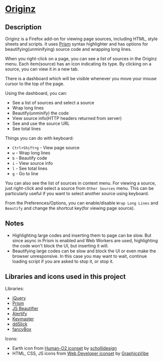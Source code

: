 [Originz](https://addons.mozilla.org/en-US/firefox/addon/originz/)
==================================================================

Description
-----------

Originz is a Firefox add-on for viewing page sources, including HTML, style sheets and scripts. It uses [Prism](http://prismjs.com/) syntax highlighter and has options for beautifying(unminifying) source code and wrapping long lines.

When you right-click on a page, you can see a list of sources in the Originz menu. Each item(source) has an icon indicating its type. By clicking on a source, you can view it in a new tab.

There is a dashboard which will be visible whenever you move your mouse cursor to the top of the page.

Using the dashboard, you can:

* See a list of sources and select a source
* Wrap long lines
* Beautify(unminify) the code
* View source info(HTTP headers returned from server)
* See and use the source URL
* See total lines

Things you can do with keyboard:

* `Ctrl+Shift+g` - View page source
* `w` - Wrap long lines
* `b` - Beautify code
* `i` - View source info
* `l` - See total lines
* `g` - Go to line

You can also see the list of sources in context menu. For viewing a source, just right-click and select a source from `Other Sources` menu. This can be particularly useful if you want to select another source using keyboard.

From the Preferences/Options, you can enable/disable `Wrap Long Lines` and `Beautify` and change the shortcut key(for viewing page source).

Notes
-----

* Highlighting large codes and inserting them to page can be slow. But since async in Prism is enabled and Web Workers are used, highlighting the code won't block the UI, but inserting it will.
* Beautifying large codes can be slow and block the UI or even make the browser unresponsive. In this case you may want to wait, continue loading script if you are asked to stop it, or stop it.

Libraries and icons used in this project
----------------------------------------

Libraries:

* [jQuery](http://jquery.com/)
* [Prism](http://prismjs.com/)
* [JS Beautifier](https://github.com/einars/js-beautify)
* [Alertify](https://github.com/fabien-d/alertify.js)
* [Keymaster](https://github.com/madrobby/keymaster)
* [ddSlick](http://designwithpc.com/Plugins/ddSlick)
* [fancyBox](https://github.com/fancyapps/fancyBox)

Icons:

* Earth icon from [Human-O2 iconset](https://schollidesign.deviantart.com/art/Human-O2-Iconset-105344123) by [schollidesign](https://schollidesign.deviantart.com/)
* HTML, CSS, JS icons from [Web Developer iconset](http://www.iconarchive.com/show/developer-icons-by-graphics-vibe.html) by [GraphicsVibe](http://www.iconarchive.com/artist/graphics-vibe.html)